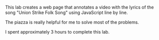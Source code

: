 This lab creates a web page that annotates a video with the lyrics of the song "Union Strike Folk Song" using JavaScript line by line.

The piazza is really helpful for me to solve most of the problems.

I spent approximately 3 hours to complete this lab.